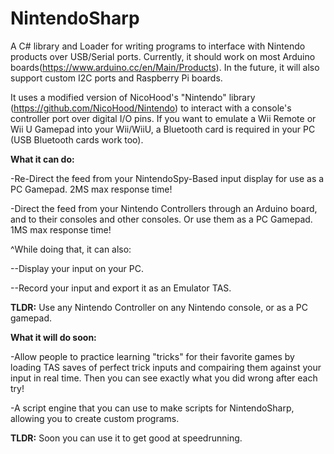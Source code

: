 # NintendoSharp
A C# library and Loader for writing programs to interface with Nintendo products over USB/Serial ports. Currently, it should work on most Arduino boards(https://www.arduino.cc/en/Main/Products). In the future, it will also support custom I2C ports and Raspberry Pi boards.

It uses a modified version of NicoHood's "Nintendo" library (https://github.com/NicoHood/Nintendo) to interact with a console's controller port over digital I/O pins. If you want to emulate a Wii Remote or Wii U Gamepad into your Wii/WiiU, a Bluetooth card is required in your PC (USB Bluetooth cards work too).


<b>What it can do:</b>

-Re-Direct the feed from your NintendoSpy-Based input display for use as a PC Gamepad. 2MS max response time!

-Direct the feed from your Nintendo Controllers through an Arduino board, and to their consoles and other consoles. Or use them as a PC Gamepad. 1MS max response time!

^While doing that, it can also:

--Display your input on your PC.

--Record your input and export it as an Emulator TAS.

<b>TLDR:</b> Use any Nintendo Controller on any Nintendo console, or as a PC gamepad.


<b>What it will do soon:</b>

-Allow people to practice learning "tricks" for their favorite games by loading TAS saves of perfect trick inputs and compairing them against your input in real time. Then you can see exactly what you did wrong after each try!

-A script engine that you can use to make scripts for NintendoSharp, allowing you to create custom programs.

<b>TLDR:</b> Soon you can use it to get good at speedrunning.

